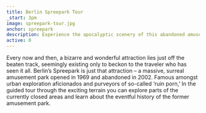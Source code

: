 ```yaml
---
title: Berlin Spreepark Tour
_start: 3pm
image: spreepark-tour.jpg
anchor: spreepark
description: Experience the apocalyptic scenery of this abandoned amusement park
active: 0
---
```


<p>
	Every now and then, a bizarre and wonderful attraction lies just off the beaten track, seemingly existing only to beckon to the traveler who has seen it all. Berlin’s Spreepark is just that attraction – a massive, surreal amusement park opened in 1969 and abandoned in 2002. Famous amongst urban exploration aficionados and purveyors of so-called ‘ruin porn,’ In the guided tour through the exciting terrain you can explore parts of the currently closed areas and learn about the eventful history of the former amusement park.
</p>
